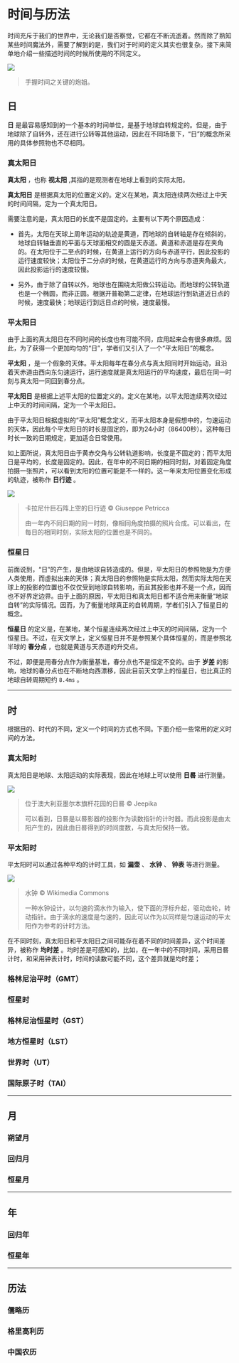 # 时间与历法

时间充斥于我们的世界中，无论我们是否察觉，它都在不断流逝着。然而除了熟知某些时间魔法外，需要了解到的是，我们对于时间的定义其实也很复杂。接下来简单地介绍一些描述时间的时候所使用的不同定义。

![](https://i.loli.net/2018/09/18/5ba0d67f0cc56.png)

> 手握时间之关键的炮姐。

## 日

__日__ 是最容易感知到的一个基本的时间单位，是基于地球自转规定的。但是，由于地球除了自转外，还在进行公转等其他运动，因此在不同场景下，“日”的概念所采用的具体参照物也不尽相同。

### 真太阳日

__真太阳__ ，也称 __视太阳__ ,其指的是观测者在地球上看到的实际太阳。

__真太阳日__ 是根据真太阳的位置定义的。定义在某地，真太阳连续两次经过上中天的时间间隔，定为一个真太阳日。

需要注意的是，真太阳日的长度不是固定的。主要有以下两个原因造成：

- 首先，太阳在天球上周年运动的轨迹是黄道，而地球的自转轴是存在倾斜的，地球自转轴垂直的平面与天球面相交的圆是天赤道。黄道和赤道是存在夹角的。在太阳位于二至点的时候，在黄道上运行的方向与赤道平行，因此投影的运行速度较快；太阳位于二分点的时候，在黄道运行的方向与赤道夹角最大，因此投影运行的速度较慢。

- 另外，由于除了自转以外，地球也在围绕太阳做公转运动。而地球的公转轨道也是一个椭圆，而非正圆。根据开普勒第二定律，在地球运行到轨道近日点的时候，速度最快；地球运行到远日点的时候，速度最慢。

### 平太阳日

由于上面的真太阳日在不同时间的长度也有可能不同，应用起来会有很多麻烦。因此，为了获得一个更加均匀的“日”，学者们又引入了一个“平太阳日”的概念。

__平太阳__ ，是一个假象的天体。平太阳每年在春分点与真太阳同时开始运动，且沿着天赤道由西向东匀速运行，运行速度就是真太阳运行的平均速度，最后在同一时刻与真太阳一同回到春分点。

__平太阳日__ 是根据上述平太阳的位置定义的。定义在某地，以平太阳连续两次经过上中天的时间间隔，定为一个平太阳日。

由于平太阳日根据虚拟的“平太阳”概念定义，而平太阳本身是假想中的，匀速运动的天体，因此每个平太阳日的时长是固定的，即为24小时（86400秒）。这种每日时长一致的日期规定，更加适合日常使用。

如上面所说，真太阳日由于黄赤交角与公转轨道影响，长度是不固定的；而平太阳日是平均的，长度是固定的。因此，在年中的不同日期的相同时刻，对着固定角度拍摄一张照片，可以看到太阳的位置可能是不一样的。这一年来太阳位置变化形成的轨迹，被称作 __日行迹__ 。

![](https://i.loli.net/2018/09/26/5bab512734eae.jpg)

> 卡拉尼什巨石阵上空的日行迹 © Giuseppe Petricca
> 
> 由一年内不同日期的同一时刻，像相同角度拍摄的照片合成。可以看出，在每日的相同时刻，实际太阳的位置也是不同的。

### 恒星日

前面说到，“日”的产生，是由地球自转造成的。但是，平太阳日的参照物是为方便人类使用，而虚拟出来的天体；真太阳日的参照物是实际太阳，然而实际太阳在天球上的投影的位置也不仅仅受到地球自转影响，而且其投影也并不是一个点，因而也不好界定边界。由于上面的原因，平太阳日和真太阳日都不适合用来衡量“地球自转”的实际情况。因而，为了衡量地球真正的自转周期，学者们引入了恒星日的概念。

__恒星日__ 的定义是，在某地，某个恒星连续两次经过上中天的时间间隔，定为一个恒星日。不过，在天文学上，定义恒星日并不是参照某个具体恒星的，而是参照北半球的 __春分点__ ，也就是黄道与天赤道的升交点。

不过，即便是用春分点作为衡量基准，春分点也不是恒定不变的。由于 __岁差__ 的影响，地球的春分点也在不断地向西漂移，因此目前天文学上的恒星日，也比真正的地球自转周期短约 `8.4ms` 。

-------

## 时

根据目的、时代的不同，定义一个时间的方式也不同。下面介绍一些常用的定义时间的方法。

### 真太阳时

真太阳日是地球、太阳运动的实际表现，因此在地球上可以使用 __日晷__ 进行测量。

![](https://i.loli.net/2018/09/26/5bab535552823.jpg)

> 位于澳大利亚墨尔本旗杆花园的日晷 © Jeepika
> 
> 可以看到，日晷是以晷影器的投影作为读数指针的计时器。而此投影是由太阳产生的，因此由日晷得到的时间度数，与真太阳保持一致。

### 平太阳时

平太阳时可以通过各种平均的计时工具，如 __漏壶__ 、 __水钟__ 、 __钟表__ 等进行测量。

![](https://i.loli.net/2018/09/26/5bab75e744b41.jpg)

> 水钟 © Wikimedia Commons
> 
> 一种水钟设计，以匀速的滴水作为输入，使下面的浮标升起，驱动齿轮，转动指针。由于滴水的速度是匀速的，因此可以作为以同样是匀速运动的平太阳作为参考的计时方法。

在不同时刻，真太阳日和平太阳日之间可能存在着不同的时间差异，这个时间差异，被称作 __均时差__ 。均时差是可感知的，比如，在一年中的不同时间，采用日晷计时，和采用钟表计时，时间的读数可能不同，这个差异就是均时差；

### 格林尼治平时（GMT）

### 恒星时

### 格林尼治恒星时（GST）

### 地方恒星时（LST）

### 世界时（UT）

### 国际原子时（TAI）

-------

## 月

### 朔望月

### 回归月

### 恒星月

-------

## 年

### 回归年

### 恒星年

-------

## 历法

### 儒略历

### 格里高利历

### 中国农历